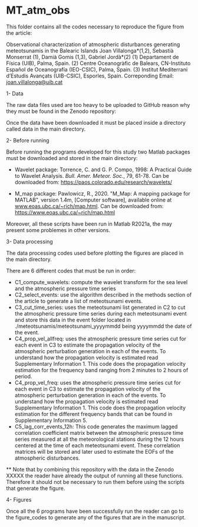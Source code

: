 # MT_atm_obs
This folder contains all the codes necessary to reproduce the figure from the article:

Observational characterization of atmospheric disturbances generating meteotsunamis in the Balearic Islands
Joan Villalonga*(1,2), Sebastià Monserrat (1), Damià Gomis (1,3), Gabriel Jordà*(2)
(1) Departament de Física (UIB), Palma, Spain.
(2) Centre Oceanogràfic de Balears, CN-Instituto Español de Oceanografía (IEO-CSIC), Palma, Spain. 
(3) Institut Mediterrani d’Estudis Avançats (UIB-CSIC), Esporles, Spain.
Correponding Email: joan.villalonga@uib.cat 

1- Data 

The raw data files used are too heavy to be uploaded to GitHub reason why they must be found in the Zenodo repository: 

Once the data have been downloaded it must be placed inside a directory called data in the main directory.

2- Before running

Before running the programs developed for this study two Matlab packages must be downloaded and stored in the main directory:

- Wavelet package:
Torrence, C. and G. P. Compo, 1998: A Practical Guide to Wavelet Analysis. <I>Bull. Amer. Meteor. Soc.</I>, 79, 61-78.
Can be downloaded from: https://paos.colorado.edu/research/wavelets/

- M_map package:
Pawlowicz, R., 2020. "M_Map: A mapping package for MATLAB", version 1.4m, [Computer software], available online at www.eoas.ubc.ca/~rich/map.html.
Can be downloaded from: https://www.eoas.ubc.ca/~rich/map.html

Moreover, all these scripts have been run in Matlab R2021a, the may present some problemes in other versions.

3- Data processing 

The data processing codes used before plotting the figures are placed in the main directory. 

There are 6 different codes that must be run in order:

-  C1_compute_wavelets: compute the wavelet transform for the sea level and the atmospheric pressure time series
-  C2_select_events: use the algorithm described in the methods section of the article to generate a list of meteotsunami events.
-  C3_cut_time_series: uses the meteotsunami list generated in C2 to cut the atmospheric pressure time series during each meteotsunami event and store this data in the event folder located in ./meteotsunamis/meteotsunami_yyyymmdd being yyyymmdd the date of the event.
-  C4_prop_vel_allfreq: uses the atmospheric pressure time series cut for each event in C3 to estimate the propagation velocity of the atmospheric perturbation generation in each of the events. To understand how the propagation velocity is estimated read Supplementary Information 1. This code does the propagation velocity estimation for the frequency band ranging from 2 minutes to 2 hours of period.
-  C4_prop_vel_freq: uses the atmospheric pressure time series cut for each event in C3 to estimate the propagation velocity of the atmospheric perturbation generation in each of the events. To understand how the propagation velocity is estimated read Supplementary Information 1. This code does the propagation velocity estimation for the different frequency bands that can be found in Supplementary Information 5.
-  C5_lag_corr_events_12h: This code generates the maximum lagged correlation coefficient matrix between the atmospheric pressure time series measured at all the meteorological stations during the 12 hours centered at the time of each meteotsunami event. These correlation matrices will be stored and later used to estimate the EOFs of the atmospheric disturbances.

** Note that by combining this repository with the data in the Zenodo XXXXX the reader have already the output of running all these functions. Therefore it should not be necessary to run them before using the scripts that generate the figure. 

4- Figures

Once all the 6 programs have been successfully run the reader can go to the figure_codes to generate any of the figures that are in the manuscript. 
